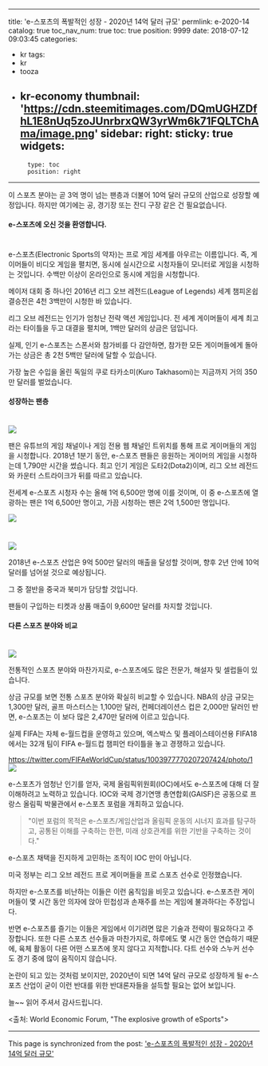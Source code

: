 
---
title: 'e-스포츠의 폭발적인 성장 - 2020년 14억 달러 규모'
permlink: e-2020-14
catalog: true
toc_nav_num: true
toc: true
position: 9999
date: 2018-07-12 09:03:45
categories:
- kr
tags:
- kr
- tooza
- kr-economy
thumbnail: 'https://cdn.steemitimages.com/DQmUGHZDfhL1E8nUq5zoJUnrbrxQW3yrWm6k71FQLTChAma/image.png'
sidebar:
    right:
        sticky: true
widgets:
    -
        type: toc
        position: right
---


이 스포츠 분야는 곧 3억 명이 넘는 팬층과 더불어 10억 달러 규모의 산업으로 성장할 예정입니다. 하지만 여기에는 공, 경기장 또는 잔디 구장 같은 건 필요없습니다. 

#### e-스포츠에 오신 것을 환영합니다.
#
e-스포츠(Electronic Sports의 약자)는 프로 게임 세계를 아우르는 이름입니다. 즉, 게이머들이 비디오 게임을 펼치면, 동시에 실시간으로 시청자들이 모니터로 게임을 시청하는 것입니다. 수백만 이상이 온라인으로 동시에 게임을 시청합니다.

메이저 대회 중 하나인 2016년 리그 오브 레전드(League of Legends) 세계 챔피온쉽 결승전은 4천 3백만이 시청한 바 있습니다. 

리그 오브 레전드는 인기가 엄청난 전략 액션 게임입니다. 전 세계 게이머들이 세계 최고라는 타이틀을 두고 대결을 펼치며, 1백만 달러의 상금은 덤입니다. 

실제, 인기 e-스포츠는 스폰서와 참가비를 다 감안하면, 참가한 모든 게이머들에게 돌아가는 상금은 총 2천 5백만 달러에 달할 수 있습니다. 

가장 높은 수입을 올린 독일의 쿠로 타카소미(Kuro Takhasomi)는 지금까지 거의 350만 달러를 벌었습니다.

#### 성장하는 팬층
#
![](https://cdn.steemitimages.com/DQmUGHZDfhL1E8nUq5zoJUnrbrxQW3yrWm6k71FQLTChAma/image.png)

팬은 유튜브의 게임 채널이나 게임 전용 웹 채널인 트위치를 통해 프로 게이머들의 게임을 시청합니다. 2018년 1분기 동안, e-스포츠 팬들은 응원하는 게이머의 게임을 시청하는데 1,790만 시간을 썼습니다. 최고 인기 게임은 도타2(Dota2)이며, 리그 오브 레전드와 카운터 스트라이크가 뒤를 따르고 있습니다.

전세계 e-스포츠 시청자 수는 올해 1억 6,500만 명에 이를 것이며, 이 중 e-스포츠에 열광하는 팬은 1억 6,500만 명이고, 가끔 시청하는 팬은 2억 1,500만 명입니다.

![](https://cdn.steemitimages.com/DQmdsXAGaJX57Uy2BNxatFZWWfpMuPTPwqJnrjNJqGscLd4/image.png)
#
![](https://cdn.steemitimages.com/DQmUdKyxstofAtNA9Z1KdtSXoquvu3cGnnSRxpd551nJQez/image.png)

2018년 e-스포츠 산업은 9억 500만 달러의 매출을 달성할 것이며, 향후 2년 안에 10억 달러를 넘어설 것으로 예상됩니다.

그 중 절반을 중국과 북미가 담당할 것입니다. 

팬들이 구입하는 티켓과 상품 매출이 9,600만 달러를 차지할 것입니다.

#### 다른 스포츠 분야와 비교
#
![](https://cdn.steemitimages.com/DQmXUAGbKMnWcBi9VrQ5BUJvfWhhSPXAEuKnLomAvZgQe5C/image.png)

전통적인 스포츠 분야와 마찬가지로, e-스포츠에도 많은 전문가, 해설자 및 셀럽들이 있습니다. 

상금 규모를 보면 전통 스포츠 분야와 확실히 비교할 수 있습니다. NBA의 상금 규모는 1,300만 달러, 골프 마스터스는 1,100만 달러, 컨페더레이션스 컵은 2,000만 달러인 반면, e-스포츠는 이 보다 많은  2,470만 달러에 이르고 있습니다.

실제 FIFA는 자체 e-월드컵을 운영하고 있으며, 엑스박스 및 플레이스테이션용 FIFA18에서는 32개 팀이 FIFA e-월드컵 챔피언 타이틀을 놓고 경쟁하고 있습니다.

https://twitter.com/FIFAeWorldCup/status/1003977770207207424/photo/1
![](https://cdn.steemitimages.com/DQmQawoWFzqwVW2MEp1sj16HVkRgc342LCE8WZRYx3ZwFbK/image.png)

e-스포츠가 엄청난 인기를 얻자, 국제 올림픽위원회(IOC)에서도 e-스포츠에 대해 더 잘 이해하려고 노력하고 있습니다. IOC와 국제 경기연맹 총연합회(GAISF)은 공동으로 프랑스 올림픽 박물관에서 e-스포츠 포럼을 개최하고 있습니다.

>"이번 포럼의 목적은 e-스포츠/게임산업과 올림픽 운동의 시너지 효과를 탐구하고, 공통된 이해를 구축하는 한편, 미래 상호관계를 위한 기반을 구축하는 것이다."

e-스포츠 채택을 진지하게 고민하는 조직이 IOC 만이 아닙니다.

미국 정부는 리그 오브 레전드 프로 게이머들을 프로 스포츠 선수로 인정했습니다.

하지만 e-스포츠를 비난하는 이들은 이런 움직임을 비웃고 있습니다. e-스포츠란 게이머들이 몇 시간 동안 의자에 앉아 민첩성과 손재주를 쓰는 게임에 불과하다는 주장입니다. 

반면 e-스포츠를 즐기는 이들은 게임에서 이기려면 많은 기술과 전략이 필요하다고 주장합니다. 또한 다른 스포츠 선수들과 마찬가지로, 하루에도 몇 시간 동안 연습하기 때문에, 육체 활동이 다른 어떤 스포츠에 못지 않다고 지적합니다. 다트 선수와 스누커 선수도 경기 중에 많이 움직이지 않습니다. 

논란이 되고 있는 것처럼 보이지만, 2020년이 되면 14억 달러 규모로 성장하게 될 e-스포츠 산업이 굳이 이런 반대를 위한 반대론자들을 설득할 필요는 없어 보입니다. 

늘~~ 읽어 주셔서 감사드립니다.

<출처: World Economic Forum, "The explosive growth of eSports">

- - -

This page is synchronized from the post: ['e-스포츠의 폭발적인 성장 - 2020년 14억 달러 규모'](https://steemit.com/@pius.pius/e-2020-14)
